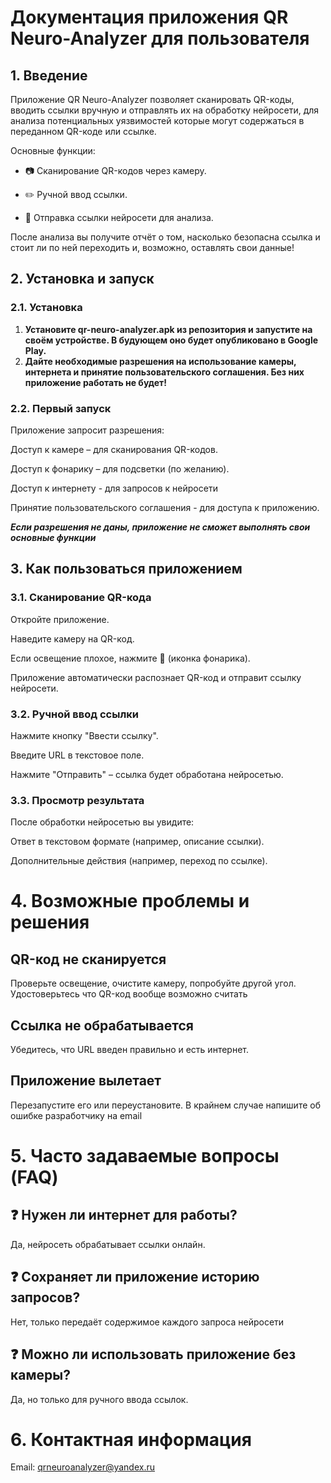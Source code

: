 # Документация приложения QR Neuro-Analyzer для пользователя

## 1. Введение
Приложение QR Neuro-Analyzer позволяет сканировать QR-коды, вводить ссылки вручную и отправлять их на обработку нейросети, для анализа потенциальных уязвимостей которые могут содержаться в переданном QR-коде или ссылке.

Основные функции:

 - 📷 Сканирование QR-кодов через камеру.

 - ✏️ Ручной ввод ссылки.

 - 🤖 Отправка ссылки нейросети для анализа.

После анализа вы получите отчёт о том, насколько безопасна ссылка и стоит ли по ней переходить и, возможно, оставлять свои данные!

## 2. Установка и запуск
### 2.1. Установка

1. **Установите qr-neuro-analyzer.apk из репозитория и запустите на своём устройстве. В будующем оно будет опубликовано в Google Play.**
2. **Дайте необходимые разрешения на использование камеры, интернета и принятие пользовательского соглашения. Без них приложение работать не будет!**

### 2.2. Первый запуск
Приложение запросит разрешения:

Доступ к камере – для сканирования QR-кодов.

Доступ к фонарику – для подсветки (по желанию).

Доступ к интернету - для запросов к нейросети

Принятие пользовательского соглашения - для доступа к приложению.

***Если разрешения не даны, приложение не сможет выполнять свои основные функции***

## 3. Как пользоваться приложением
### 3.1. Сканирование QR-кода
Откройте приложение.

Наведите камеру на QR-код.

Если освещение плохое, нажмите 🔦 (иконка фонарика).

Приложение автоматически распознает QR-код и отправит ссылку нейросети.

### 3.2. Ручной ввод ссылки
Нажмите кнопку "Ввести ссылку".

Введите URL в текстовое поле.

Нажмите "Отправить" – ссылка будет обработана нейросетью.

### 3.3. Просмотр результата
После обработки нейросетью вы увидите:

Ответ в текстовом формате (например, описание ссылки).

Дополнительные действия (например, переход по ссылке).

# 4. Возможные проблемы и решения
## QR-код не сканируется	
Проверьте освещение, очистите камеру, попробуйте другой угол. Удостоверьтесь что QR-код вообще возможно считать 
## Ссылка не обрабатывается	
Убедитесь, что URL введен правильно и есть интернет.
## Приложение вылетает	
Перезапустите его или переустановите. В крайнем случае напишите об ошибке разработчику на email

# 5. Часто задаваемые вопросы (FAQ)
## ❓ Нужен ли интернет для работы?
Да, нейросеть обрабатывает ссылки онлайн.

## ❓ Сохраняет ли приложение историю запросов?
Нет, только передаёт содержимое каждого запроса нейросети

## ❓ Можно ли использовать приложение без камеры?
Да, но только для ручного ввода ссылок.

# 6. Контактная информация
Email: qrneuroanalyzer@yandex.ru
